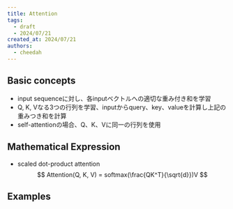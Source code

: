 ```yaml
---
title: Attention
tags:
  - draft
  - 2024/07/21
created_at: 2024/07/21
authors:
  - cheedah
---
```

## Basic concepts
- input sequenceに対し、各inputベクトルへの適切な重み付き和を学習
- Q, K, Vなる3つの行列を学習、inputからquery、key、valueを計算し上記の重みつき和を計算
- self-attentionの場合、Q、K、Vに同一の行列を使用

## Mathematical Expression
- scaled dot-product attention
$$
Attention(Q, K, V) = softmax(\frac{QK^T}{\sqrt{d}})V
$$
## Examples

